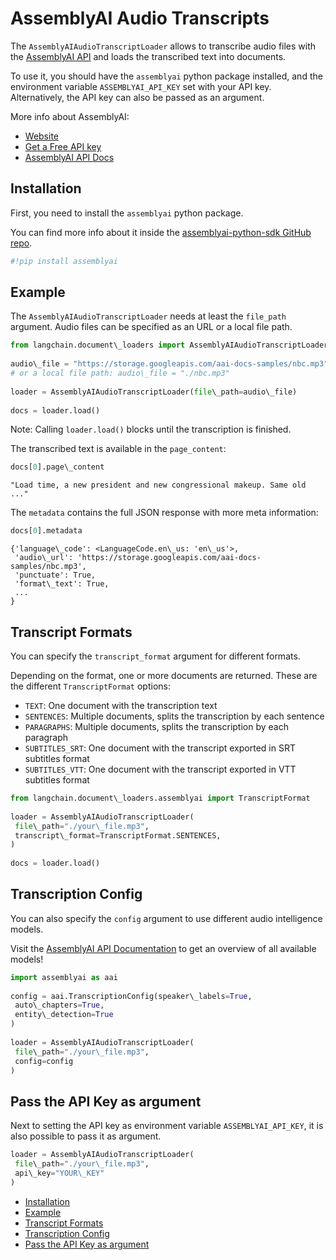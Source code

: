 # AssemblyAI Audio Transcripts

The `AssemblyAIAudioTranscriptLoader` allows to transcribe audio files with the [AssemblyAI API](https://www.assemblyai.com) and loads the transcribed text into documents.

To use it, you should have the `assemblyai` python package installed, and the
environment variable `ASSEMBLYAI_API_KEY` set with your API key. Alternatively, the API key can also be passed as an argument.

More info about AssemblyAI:

- [Website](https://www.assemblyai.com/)
- [Get a Free API key](https://www.assemblyai.com/dashboard/signup)
- [AssemblyAI API Docs](https://www.assemblyai.com/docs)

## Installation[​](#installation "Direct link to Installation")

First, you need to install the `assemblyai` python package.

You can find more info about it inside the [assemblyai-python-sdk GitHub repo](https://github.com/AssemblyAI/assemblyai-python-sdk).

```python
#!pip install assemblyai  

```

## Example[​](#example "Direct link to Example")

The `AssemblyAIAudioTranscriptLoader` needs at least the `file_path` argument. Audio files can be specified as an URL or a local file path.

```python
from langchain.document\_loaders import AssemblyAIAudioTranscriptLoader  
  
audio\_file = "https://storage.googleapis.com/aai-docs-samples/nbc.mp3"  
# or a local file path: audio\_file = "./nbc.mp3"  
  
loader = AssemblyAIAudioTranscriptLoader(file\_path=audio\_file)  
  
docs = loader.load()  

```

Note: Calling `loader.load()` blocks until the transcription is finished.

The transcribed text is available in the `page_content`:

```python
docs[0].page\_content  

```

```text
"Load time, a new president and new congressional makeup. Same old ..."  

```

The `metadata` contains the full JSON response with more meta information:

```python
docs[0].metadata  

```

```text
{'language\_code': <LanguageCode.en\_us: 'en\_us'>,  
 'audio\_url': 'https://storage.googleapis.com/aai-docs-samples/nbc.mp3',  
 'punctuate': True,  
 'format\_text': True,  
 ...  
}  

```

## Transcript Formats[​](#transcript-formats "Direct link to Transcript Formats")

You can specify the `transcript_format` argument for different formats.

Depending on the format, one or more documents are returned. These are the different `TranscriptFormat` options:

- `TEXT`: One document with the transcription text
- `SENTENCES`: Multiple documents, splits the transcription by each sentence
- `PARAGRAPHS`: Multiple documents, splits the transcription by each paragraph
- `SUBTITLES_SRT`: One document with the transcript exported in SRT subtitles format
- `SUBTITLES_VTT`: One document with the transcript exported in VTT subtitles format

```python
from langchain.document\_loaders.assemblyai import TranscriptFormat  
  
loader = AssemblyAIAudioTranscriptLoader(  
 file\_path="./your\_file.mp3",  
 transcript\_format=TranscriptFormat.SENTENCES,  
)  
  
docs = loader.load()  

```

## Transcription Config[​](#transcription-config "Direct link to Transcription Config")

You can also specify the `config` argument to use different audio intelligence models.

Visit the [AssemblyAI API Documentation](https://www.assemblyai.com/docs) to get an overview of all available models!

```python
import assemblyai as aai  
  
config = aai.TranscriptionConfig(speaker\_labels=True,  
 auto\_chapters=True,  
 entity\_detection=True  
)  
  
loader = AssemblyAIAudioTranscriptLoader(  
 file\_path="./your\_file.mp3",  
 config=config  
)  

```

## Pass the API Key as argument[​](#pass-the-api-key-as-argument "Direct link to Pass the API Key as argument")

Next to setting the API key as environment variable `ASSEMBLYAI_API_KEY`, it is also possible to pass it as argument.

```python
loader = AssemblyAIAudioTranscriptLoader(  
 file\_path="./your\_file.mp3",  
 api\_key="YOUR\_KEY"  
)  

```

- [Installation](#installation)
- [Example](#example)
- [Transcript Formats](#transcript-formats)
- [Transcription Config](#transcription-config)
- [Pass the API Key as argument](#pass-the-api-key-as-argument)
